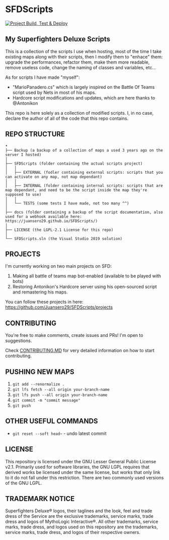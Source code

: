 # SFDScripts

[![Project Build, Test & Deploy](https://github.com/Juansero29/SFDScripts/actions/workflows/build-test-and-deploy.yml/badge.svg)](https://github.com/Juansero29/SFDScripts/actions/workflows/build-test-and-deploy.yml)

## My Superfighters Deluxe Scripts

This is a collection of the scripts I use when hosting, most of the time I take existing maps along with their scripts, then I modify them to "enhace" them: upgrade the performances, refactor them, make them more readable, remove useless code, change the naming of classes and variables, etc...

As for scripts I have made "myself":

- "MarioPanadero.cs" which is largely inspired on the Battle Of Teams script used by Nets in most of his maps.
- Hardcore script modifications and updates, which are here thanks to @Antonikon

This repo is here solely as a collection of modified scripts. I, in no case, declare the author of all of the code that this repo contains.

## REPO STRUCTURE

```text
•
├── Backup (a backup of a collection of maps a used 3 years ago on the server I hosted)
│
├── SFDScripts (folder containing the actual scripts project)
│   │
│   ├── EXTERNAL (fodler containing external scripts: scripts that you can activate on any map, not map dependant)
│   │
│   ├── INTERNAL (folder containing internal scripts: scripts that are map dependant, and need to be the script inside the map they're supposed to use)
│   │
│   └── TESTS (some tests I have made, not too many ^^)
│
├── docs (folder containing a backup of the script documentation, also used for a webhook available here: https://juansero29.github.io/SFDScripts/)
│
├── LICENSE (the LGPL-2.1 License for this repo)
│
└── SFDScripts.sln (the Visual Studio 2019 solution)
```

## PROJECTS

I'm currently working on two main projects on SFD:

1. Making all battle of teams map bot-enabled (available to be played with bots)
2. Restoring Antonikon's Hardcore server using his open-sourced script and remastering his maps.

You can follow these projects in here: <https://github.com/Juansero29/SFDScripts/projects>

## CONTRIBUTING

You're free to make comments, create issues and PRs! I'm open to suggestions.

Check [CONTRIBUTING.MD](https://github.com/Juansero29/SFDScripts/blob/master/CONTRIBUTING.md) for very detailed information on how to start contributing.

## PUSHING NEW MAPS

1. `git add --renormalize .`
1. `git lfs fetch --all origin your-branch-name`
1. `git lfs push --all origin your-branch-name`
1. `git commit -m "commit message"`
1. `git push`

## OTHER USEFUL COMMANDS
- `git reset --soft head~` - undo latest commit

## LICENSE

This repository is licensed under the GNU Lesser General Public License v2.1. Primarily used for software libraries, the GNU LGPL requires that derived works be licensed under the same license, but works that only link to it do not fall under this restriction. There are two commonly used versions of the GNU LGPL.

## TRADEMARK NOTICE

Superfighters Deluxe® logos, their taglines and the look, feel and trade dress of the Service are the exclusive trademarks, service marks, trade dress and logos of  MythoLogic Interactive®. All other trademarks, service marks, trade dress, and logos used on this repository are the trademarks, service marks, trade dress, and logos of their respective owners.
